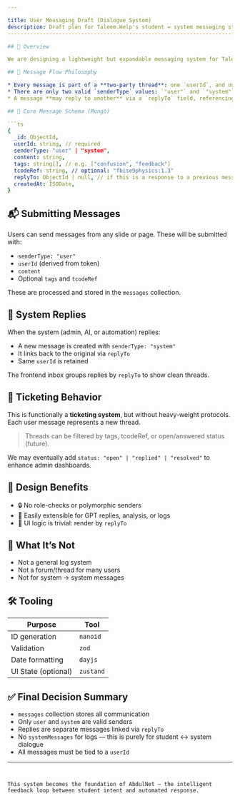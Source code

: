 ```yaml
---

title: User Messaging Draft (Dialogue System)
description: Draft plan for Taleem.Help's student ↔ system messaging structure
------------------------------------------------------------------------------

## 🧭 Overview

We are designing a lightweight but expandable messaging system for Taleem.Help. It behaves as a **dialogue model**, not a generic log. The system represents conversations between a **user (student)** and the **system (admin, GPT, or automation)**. Each message is stored as a document with clear directionality and purpose.

## 🔁 Message Flow Philosophy

* Every message is part of a **two-party thread**: one `userId`, and one `system` sender.
* There are only two valid `senderType` values: `"user"` and `"system"`.
* A message **may reply to another** via a `replyTo` field, referencing the `_id` of the original message.

## 🧱 Core Message Schema (Mongo)

```ts
{
  _id: ObjectId,
  userId: string, // required
  senderType: "user" | "system",
  content: string,
  tags: string[], // e.g. ["confusion", "feedback"]
  tcodeRef: string, // optional: "fbise9physics:1.3"
  replyTo: ObjectId | null, // if this is a response to a previous message
  createdAt: ISODate,
}
```

## 📬 Submitting Messages

Users can send messages from any slide or page. These will be submitted with:

* `senderType: "user"`
* `userId` (derived from token)
* `content`
* Optional `tags` and `tcodeRef`

These are processed and stored in the `messages` collection.

## 🤖 System Replies

When the system (admin, AI, or automation) replies:

* A new message is created with `senderType: "system"`
* It links back to the original via `replyTo`
* Same `userId` is retained

The frontend inbox groups replies by `replyTo` to show clean threads.

## 🧭 Ticketing Behavior

This is functionally a **ticketing system**, but without heavy-weight protocols.
Each user message represents a new thread.

> Threads can be filtered by tags, tcodeRef, or open/answered status (future).

We may eventually add `status: "open" | "replied" | "resolved"` to enhance admin dashboards.

## 🧠 Design Benefits

* 🔒 No role-checks or polymorphic senders
* 📂 Easily extensible for GPT replies, analysis, or logs
* 💬 UI logic is trivial: render by `replyTo`

## 🚫 What It’s Not

* Not a general log system
* Not a forum/thread for many users
* Not for system → system messages

## 🛠 Tooling

| Purpose             | Tool      |
| ------------------- | --------- |
| ID generation       | `nanoid`  |
| Validation          | `zod`     |
| Date formatting     | `dayjs`   |
| UI State (optional) | `zustand` |

## ✅ Final Decision Summary

* `messages` collection stores all communication
* Only `user` and `system` are valid senders
* Replies are separate messages linked via `replyTo`
* No `systemMessages` for logs — this is purely for student ↔ system dialogue
* All messages must be tied to a `userId`

---
```


This system becomes the foundation of AbdulNet — the intelligent feedback loop between student intent and automated response.
